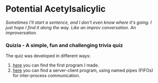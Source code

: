 # Potential Acetylsalicylic

*Sometimes I'll start a sentence, and I don't even know where it's going. I just hope I find it along the way. Like an improv conversation. An improversation.*

### Quizia - A simple, fun and challenging trivia quiz
The quiz was developed in different ways:
1. [here](base/README.md) you can find the first program I made.
2. [here](server-client-fifo/README.md) you can find a server-client program, using named pipes (FIFOs) for inter-process communication.
